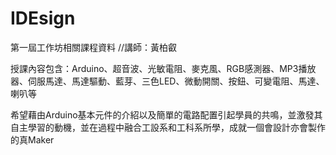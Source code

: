 # IDEsign
第一屆工作坊相關課程資料
//講師：黃柏叡

授課內容包含：Arduino、超音波、光敏電阻、麥克風、RGB感測器、MP3播放器、伺服馬達、馬達驅動、藍芽、三色LED、微動開關、按鈕、可變電阻、馬達、喇叭等

希望藉由Arduino基本元件的介紹以及簡單的電路配置引起學員的共鳴，並激發其自主學習的動機，並在過程中融合工設系和工科系所學，成就一個會設計亦會製作的真Maker
